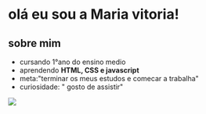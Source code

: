 # olá eu sou a Maria vitoria!

## sobre mim
- cursando 1°ano do ensino medio
- aprendendo **HTML, CSS e javascript**
- meta:"terminar os meus estudos e comecar a trabalha"
- curiosidade: " gosto de assistir"

![](https://blogger.googleusercontent.com/img/b/R29vZ2xl/AVvXsEh5yXqo2eRV86Q41NPRsFa_leh8BmGlSgJB700QbR-6BMd57ZxLSMDjBoqvkxTm4a9w0IATT0etvUgvpfKNGoH8f0DcV1AE2qZKqnGCvT6J1LQ91mCy91dJ45KOOzDCex5vEg8IElsvYbA/s1600/Pivot_Wave.gif)
